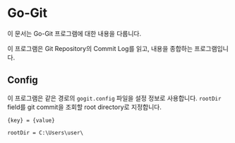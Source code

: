 # Go-Git

이 문서는 Go-Git 프로그램에 대한 내용을 다룹니다.

이 프로그램은 Git Repository의 Commit Log를 읽고, 내용을 종합하는 프로그램입니다.

## Config

이 프로그램은 같은 경로의 `gogit.config` 파일을 설정 정보로 사용합니다.
`rootDir` field를 git commit을 조회할 root directory로 지정합니다.

```
{key} = {value}

rootDir = C:\Users\user\
```